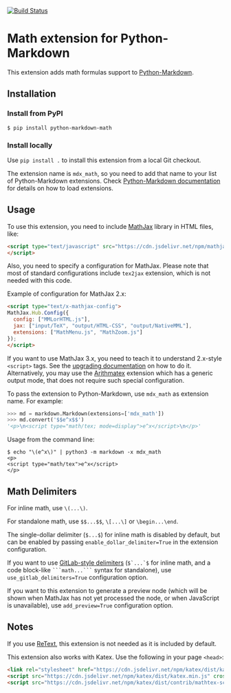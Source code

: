 [![Build Status](https://github.com/mitya57/python-markdown-math/actions/workflows/main.yml/badge.svg)][Actions]

[Actions]: https://github.com/mitya57/python-markdown-math/actions

Math extension for Python-Markdown
==================================

This extension adds math formulas support to [Python-Markdown].

[Python-Markdown]: https://github.com/Python-Markdown/markdown

Installation
------------

### Install from PyPI

```
$ pip install python-markdown-math
```

### Install locally

Use `pip install .` to install this extension from a local Git checkout.

The extension name is `mdx_math`, so you need to add that name to your
list of Python-Markdown extensions.
Check [Python-Markdown documentation] for details on how to load
extensions.

[Python-Markdown documentation]: https://python-markdown.github.io/reference/#extensions

Usage
-----

To use this extension, you need to include [MathJax] library in HTML files, like:

```html
<script type="text/javascript" src="https://cdn.jsdelivr.net/npm/mathjax@2/MathJax.js">
</script>
```

[MathJax]: https://www.mathjax.org/

Also, you need to specify a configuration for MathJax. Please note that
most of standard configurations include `tex2jax` extension, which is not needed
with this code.

Example of configuration for MathJax 2.x:

```html
<script type="text/x-mathjax-config">
MathJax.Hub.Config({
  config: ["MMLorHTML.js"],
  jax: ["input/TeX", "output/HTML-CSS", "output/NativeMML"],
  extensions: ["MathMenu.js", "MathZoom.js"]
});
</script>
```

If you want to use MathJax 3.x, you need to teach it to understand 2.x-style
`<script>` tags. See the [upgrading documentation] on how to do it.
Alternatively, you may use the [Arithmatex] extension which has a generic
output mode, that does not require such special configuration.

To pass the extension to Python-Markdown, use `mdx_math` as extension name.
For example:

```python
>>> md = markdown.Markdown(extensions=['mdx_math'])
>>> md.convert('$$e^x$$')
'<p>\n<script type="math/tex; mode=display">e^x</script>\n</p>'
```

Usage from the command line:

```
$ echo "\(e^x\)" | python3 -m markdown -x mdx_math
<p>
<script type="math/tex">e^x</script>
</p>
```

[upgrading documentation]: https://docs.mathjax.org/en/latest/upgrading/v2.html#math-script-example
[Arithmatex]: https://facelessuser.github.io/pymdown-extensions/extensions/arithmatex/

Math Delimiters
---------------

For inline math, use `\(...\)`.

For standalone math, use `$$...$$`, `\[...\]` or `\begin...\end`.

The single-dollar delimiter (`$...$`) for inline math is disabled by
default, but can be enabled by passing `enable_dollar_delimiter=True`
in the extension configuration.

If you want to use [GitLab-style delimiters] (``$`...`$`` for inline math,
and a code block-like `` ```math...``` `` syntax for standalone), use
`use_gitlab_delimiters=True` configuration option.

If you want to this extension to generate a preview node (which will be shown
when MathJax has not yet processed the node, or when JavaScript is unavailable),
use `add_preview=True` configuration option.

[GitLab-style delimiters]: https://docs.gitlab.com/user/markdown/#math-equations

Notes
-----

If you use [ReText](https://github.com/retext-project/retext), this extension
is not needed as it is included by default.

This extension also works with Katex.  Use the following in your page `<head>`:

```html
<link rel="stylesheet" href="https://cdn.jsdelivr.net/npm/katex/dist/katex.min.css" crossorigin="anonymous">
<script src="https://cdn.jsdelivr.net/npm/katex/dist/katex.min.js" crossorigin="anonymous"></script>
<script src="https://cdn.jsdelivr.net/npm/katex/dist/contrib/mathtex-script-type.min.js" defer></script>
```
